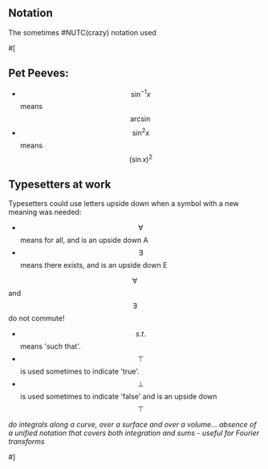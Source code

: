 ##  Notation

The sometimes #NUTC(crazy) notation used 

#[
## Pet Peeves:
* $$\sin^{-1}x$$ means $$\arcsin$$
* $$\sin^2x$$ means $$(\sin x)^2$$

## Typesetters at work

Typesetters could use letters upside down when a symbol with a new meaning was needed:

* $$\forall$$ means for all, and is an upside down A
* $$\exists$$ means there exists, and is an upside down E

$$\forall$$ and $$\exists$$ do not commute!

* $$s.t.$$ means 'such that'.
* $$\top$$ is used sometimes to indicate 'true'.
* $$\bot$$ is used sometimes to indicate 'false' and is an upside down $$\top$$

 *do integrals along a curve, over a surface and over a volume...*
 *absence of a unified notation that covers both integration and sums - useful for Fourier transforms*

#]
 